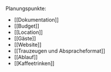 Planungspunkte:
- [[Dokumentation]]
- [[Budget]]
- [[Location]]
- [[Gäste]]
- [[Website]]
- [[Trauzeugen und Abspracheformat]]
- [[Ablauf]]
- [[Kaffeetrinken]]